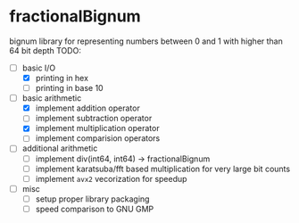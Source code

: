 # fractionalBignum
bignum library for representing numbers between 0 and 1 with higher than 64 bit depth
TODO:
 - [ ] basic I/O
    - [x] printing in hex
    - [ ] printing in base 10
 - [ ] basic arithmetic
    - [x] implement addition operator
    - [ ] implement subtraction operator
    - [x] implement multiplication operator
    - [ ] implement comparision operators
 - [ ] additional arithmetic
    - [ ] implement div(int64, int64) -> fractionalBignum
    - [ ] implement karatsuba/fft based multiplication for very large bit counts
    - [ ] implement `avx2` vecorization for speedup
 - [ ] misc
    - [ ] setup proper library packaging
    - [ ] speed comparison to GNU GMP

